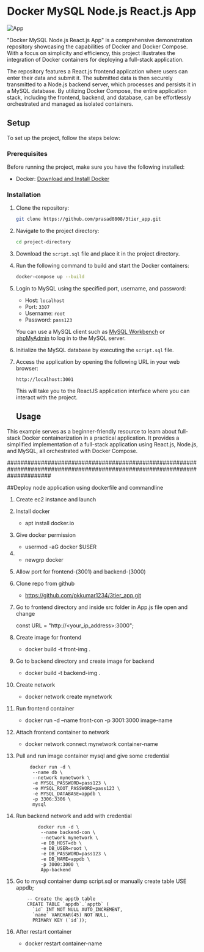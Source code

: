 # Docker MySQL Node.js React.js App

![App](https://github.com/prasad0808/3tier_app/blob/main/App.png)

"Docker MySQL Node.js React.js App" is a comprehensive demonstration repository showcasing the capabilities of Docker and Docker Compose. With a focus on simplicity and efficiency, this project illustrates the integration of Docker containers for deploying a full-stack application.

The repository features a React.js frontend application where users can enter their data and submit it. The submitted data is then securely transmitted to a Node.js backend server, which processes and persists it in a MySQL database. By utilizing Docker Compose, the entire application stack, including the frontend, backend, and database, can be effortlessly orchestrated and managed as isolated containers.

## Setup

To set up the project, follow the steps below:

### Prerequisites

Before running the project, make sure you have the following installed:

- Docker: [Download and Install Docker](https://docs.docker.com/get-docker/)

### Installation

1. Clone the repository:

   ```bash
   git clone https://github.com/prasad0808/3tier_app.git
   ```

2. Navigate to the project directory:

   ```bash
   cd project-directory
   ```

3. Download the `script.sql` file and place it in the project directory.

4. Run the following command to build and start the Docker containers:

   ```bash
   docker-compose up --build
   ```

5. Login to MySQL using the specified port, username, and password:

   - Host: `localhost`
   - Port: `3307`
   - Username: `root`
   - Password: `pass123`

   You can use a MySQL client such as [MySQL Workbench](https://www.mysql.com/products/workbench/) or [phpMyAdmin](https://www.phpmyadmin.net/) to log in to the MySQL server.

6. Initialize the MySQL database by executing the `script.sql` file.

7. Access the application by opening the following URL in your web browser:

   ```
   http://localhost:3001
   ```

   This will take you to the ReactJS application interface where you can interact with the project.

   ## Usage

This example serves as a beginner-friendly resource to learn about full-stack Docker containerization in a practical application. It provides a simplified implementation of a full-stack application using React.js, Node.js, and MySQL, all orchestrated with Docker Compose.


#############################################################################################################################

##Deploy node application using dockerfile and commandline

1. Create ec2 instance and launch
2. Install docker
     - apt install docker.io 
4. Give docker permission
     - usermod -aG docker $USER
6. - newgrp docker
4. Allow port for frontend-(3001) and backend-(3000)
5. Clone repo from github
    - https://github.com/pkkumar1234/3tier_app.git
7. Go to frontend directory and inside src folder in App.js file open and change
   
     const URL = "http://<your_ip_address>:3000";
   
8. Create image for frontend
     - docker build -t front-img .
10. Go to backend directory and create image for backend
      - docker build -t backend-img . 
12. Create network
      - docker network create mynetwork 
14. Run frontend container
      - docker run -d –name front-con -p 3001:3000 image-name 
16. Attach frontend container to network
      - docker network connect mynetwork container-name
18. Pull and run image container mysql and give some credential
    
             docker run -d \
              --name db \
              --network mynetwork \
              -e MYSQL_PASSWORD=pass123 \
              -e MYSQL_ROOT_PASSWORD=pass123 \
              -e MYSQL_DATABASE=appdb \
              -p 3306:3306 \
              mysql
    
19. Run backend network and add with credential
    
                docker run -d \
                 --name backend-con \
                 --network mynetwork \
                 -e DB_HOST=db \
                 -e DB_USER=root \
                 -e DB_PASSWORD=pass123 \
                 -e DB_NAME=appdb \
                 -p 3000:3000 \
                 App-backend
    
14. Go to mysql container dump script.sql or manually create table
            USE appdb;
            
            -- Create the apptb table
            CREATE TABLE `appdb`.`apptb` (
              `id` INT NOT NULL AUTO_INCREMENT,
              `name` VARCHAR(45) NOT NULL,
              PRIMARY KEY (`id`));

15. After restart container
    - docker restart container-name 

   

